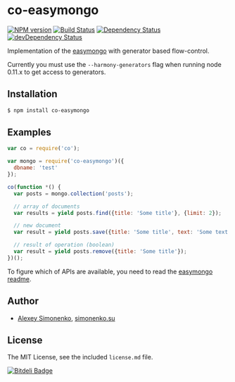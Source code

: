 # co-easymongo

[![NPM version](https://badge.fury.io/js/co-easymongo.png)](http://badge.fury.io/js/co-easymongo) [![Build Status](https://travis-ci.org/yamb/co-easymongo.png?branch=master)](https://travis-ci.org/yamb/co-easymongo) [![Dependency Status](https://david-dm.org/yamb/co-easymongo.png)](https://david-dm.org/yamb/co-easymongo) [![devDependency Status](https://david-dm.org/yamb/co-easymongo/dev-status.png)](https://david-dm.org/yamb/co-easymongo#info=devDependencies)

Implementation of the [easymongo](https://github.com/meritt/easymongo) with generator based flow-control.

Currently you must use the `--harmony-generators` flag when running node 0.11.x to get access to generators.

## Installation

```bash
$ npm install co-easymongo
```

## Examples

```js
var co = require('co');

var mongo = require('co-easymongo')({
  dbname: 'test'
});

co(function *() {
  var posts = mongo.collection('posts');

  // array of documents
  var results = yield posts.find({title: 'Some title'}, {limit: 2});

  // new document
  var result = yield posts.save({title: 'Some title', text: 'Some text'});

  // result of operation (boolean)
  var result = yield posts.remove({title: 'Some title'});
})();
```

To figure which of APIs are available, you need to read the [easymongo readme](https://github.com/meritt/easymongo#api).

## Author

* [Alexey Simonenko](mailto:alexey@simonenko.su), [simonenko.su](http://simonenko.su)

## License

The MIT License, see the included `license.md` file.

[![Bitdeli Badge](https://d2weczhvl823v0.cloudfront.net/yamb/co-easymongo/trend.png)](https://bitdeli.com/free "Bitdeli Badge")